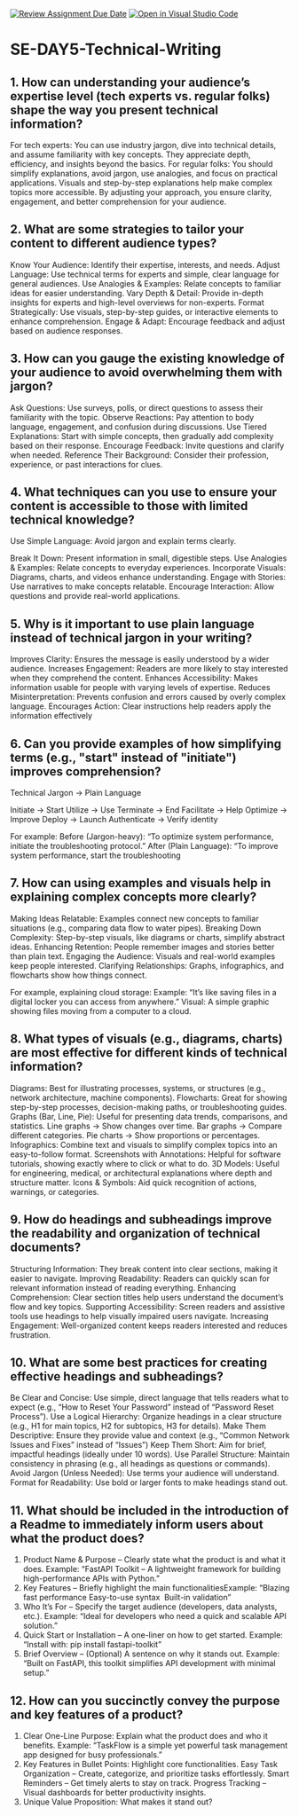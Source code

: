 [![Review Assignment Due Date](https://classroom.github.com/assets/deadline-readme-button-22041afd0340ce965d47ae6ef1cefeee28c7c493a6346c4f15d667ab976d596c.svg)](https://classroom.github.com/a/zsAR-pyY)
[![Open in Visual Studio Code](https://classroom.github.com/assets/open-in-vscode-2e0aaae1b6195c2367325f4f02e2d04e9abb55f0b24a779b69b11b9e10269abc.svg)](https://classroom.github.com/online_ide?assignment_repo_id=18483850&assignment_repo_type=AssignmentRepo)
# SE-DAY5-Technical-Writing
## 1. How can understanding your audience’s expertise level (tech experts vs. regular folks) shape the way you present technical information?
For tech experts: You can use industry jargon, dive into technical details, and assume familiarity with key concepts. They appreciate depth, efficiency, and insights beyond the basics.
For regular folks: You should simplify explanations, avoid jargon, use analogies, and focus on practical applications. Visuals and step-by-step explanations help make complex topics more accessible.
By adjusting your approach, you ensure clarity, engagement, and better comprehension for your audience.



## 2. What are some strategies to tailor your content to different audience types?
Know Your Audience: Identify their expertise, interests, and needs.
Adjust Language: Use technical terms for experts and simple, clear language for general audiences.
Use Analogies & Examples: Relate concepts to familiar ideas for easier understanding.
Vary Depth & Detail: Provide in-depth insights for experts and high-level overviews for non-experts.
Format Strategically: Use visuals, step-by-step guides, or interactive elements to enhance comprehension.
Engage & Adapt: Encourage feedback and adjust based on audience responses.


## 3. How can you gauge the existing knowledge of your audience to avoid overwhelming them with jargon?
Ask Questions: Use surveys, polls, or direct questions to assess their familiarity with the topic.
Observe Reactions: Pay attention to body language, engagement, and confusion during discussions.
Use Tiered Explanations: Start with simple concepts, then gradually add complexity based on their response.
Encourage Feedback: Invite questions and clarify when needed.
Reference Their Background: Consider their profession, experience, or past interactions for clues.


## 4. What techniques can you use to ensure your content is accessible to those with limited technical knowledge?
Use Simple Language: Avoid jargon and explain terms clearly.

Break It Down: Present information in small, digestible steps.
Use Analogies & Examples: Relate concepts to everyday experiences.
Incorporate Visuals: Diagrams, charts, and videos enhance understanding.
Engage with Stories: Use narratives to make concepts relatable.
Encourage Interaction: Allow questions and provide real-world applications.


## 5. Why is it important to use plain language instead of technical jargon in your writing?
Improves Clarity: Ensures the message is easily understood by a wider audience.
Increases Engagement: Readers are more likely to stay interested when they comprehend the content.
Enhances Accessibility: Makes information usable for people with varying levels of expertise.
Reduces Misinterpretation: Prevents confusion and errors caused by overly complex language.
Encourages Action: Clear instructions help readers apply the information effectively


## 6. Can you provide examples of how simplifying terms (e.g., "start" instead of "initiate") improves comprehension?
Technical Jargon → Plain Language

Initiate → Start
Utilize → Use
Terminate → End
Facilitate → Help
Optimize → Improve
Deploy → Launch
Authenticate → Verify identity

For example:
Before (Jargon-heavy): “To optimize system performance, initiate the troubleshooting protocol.”
After (Plain Language): “To improve system performance, start the troubleshooting


## 7. How can using examples and visuals help in explaining complex concepts more clearly?
Making Ideas Relatable: Examples connect new concepts to familiar situations (e.g., comparing data flow to water pipes).
Breaking Down Complexity: Step-by-step visuals, like diagrams or charts, simplify abstract ideas.
Enhancing Retention: People remember images and stories better than plain text.
Engaging the Audience: Visuals and real-world examples keep people interested.
Clarifying Relationships: Graphs, infographics, and flowcharts show how things connect.

For example, explaining cloud storage:
Example: “It’s like saving files in a digital locker you can access from anywhere.”
Visual: A simple graphic showing files moving from a computer to a cloud.



## 8. What types of visuals (e.g., diagrams, charts) are most effective for different kinds of technical information?
Diagrams: Best for illustrating processes, systems, or structures (e.g., network architecture, machine components).
Flowcharts: Great for showing step-by-step processes, decision-making paths, or troubleshooting guides.
Graphs (Bar, Line, Pie): Useful for presenting data trends, comparisons, and statistics.
Line graphs → Show changes over time.
Bar graphs → Compare different categories.
Pie charts → Show proportions or percentages.
Infographics: Combine text and visuals to simplify complex topics into an easy-to-follow format.
Screenshots with Annotations: Helpful for software tutorials, showing exactly where to click or what to do.
3D Models: Useful for engineering, medical, or architectural explanations where depth and structure matter.
Icons & Symbols: Aid quick recognition of actions, warnings, or categories.


## 9. How do headings and subheadings improve the readability and organization of technical documents?
Structuring Information: They break content into clear sections, making it easier to navigate.
Improving Readability: Readers can quickly scan for relevant information instead of reading everything.
Enhancing Comprehension: Clear section titles help users understand the document’s flow and key topics.
Supporting Accessibility: Screen readers and assistive tools use headings to help visually impaired users navigate.
Increasing Engagement: Well-organized content keeps readers interested and reduces frustration.


## 10. What are some best practices for creating effective headings and subheadings?
Be Clear and Concise: Use simple, direct language that tells readers what to expect (e.g., “How to Reset Your Password” instead of “Password Reset Process”).
Use a Logical Hierarchy: Organize headings in a clear structure (e.g., H1 for main topics, H2 for subtopics, H3 for details).
Make Them Descriptive: Ensure they provide value and context (e.g., “Common Network Issues and Fixes” instead of “Issues”)
Keep Them Short: Aim for brief, impactful headings (ideally under 10 words).
Use Parallel Structure: Maintain consistency in phrasing (e.g., all headings as questions or commands).
Avoid Jargon (Unless Needed): Use terms your audience will understand.
Format for Readability: Use bold or larger fonts to make headings stand out.


## 11. What should be included in the introduction of a Readme to immediately inform users about what the product does?
1. Product Name & Purpose – Clearly state what the product is and what it does.
Example: “FastAPI Toolkit – A lightweight framework for building high-performance APIs with Python.”
2. Key Features – Briefly highlight the main functionalitiesExample: “Blazing fast performance
 Easy-to-use syntax
️ Built-in validation”
3. Who It’s For – Specify the target audience (developers, data analysts, etc.).
Example: “Ideal for developers who need a quick and scalable API solution.”
4. Quick Start or Installation – A one-liner on how to get started.
Example: “Install with: pip install fastapi-toolkit”
5. Brief Overview – (Optional) A sentence on why it stands out.
Example: “Built on FastAPI, this toolkit simplifies API development with minimal setup.”


## 12. How can you succinctly convey the purpose and key features of a product?
1. Clear One-Line Purpose: Explain what the product does and who it benefits.
Example: “TaskFlow is a simple yet powerful task management app designed for busy professionals.”
2. Key Features in Bullet Points: Highlight core functionalities.
Easy Task Organization – Create, categorize, and prioritize tasks effortlessly.
Smart Reminders – Get timely alerts to stay on track.
Progress Tracking – Visual dashboards for better productivity insights.
3. Unique Value Proposition: What makes it stand out?

